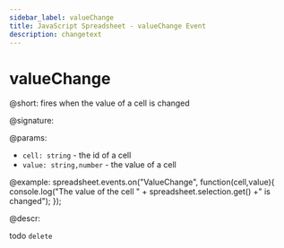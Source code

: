 ```yaml
---
sidebar_label: valueChange
title: JavaScript Spreadsheet - valueChange Event
description: changetext
---
```


# valueChange

@short: fires when the value of a cell is changed

@signature:

@params:
- `cell: string` - the id of a cell
- `value: string,number` - the value of a cell

@example:
spreadsheet.events.on("ValueChange", function(cell,value){
  console.log("The value of the cell " + spreadsheet.selection.get() +" is changed");
});

@descr:

todo `delete`